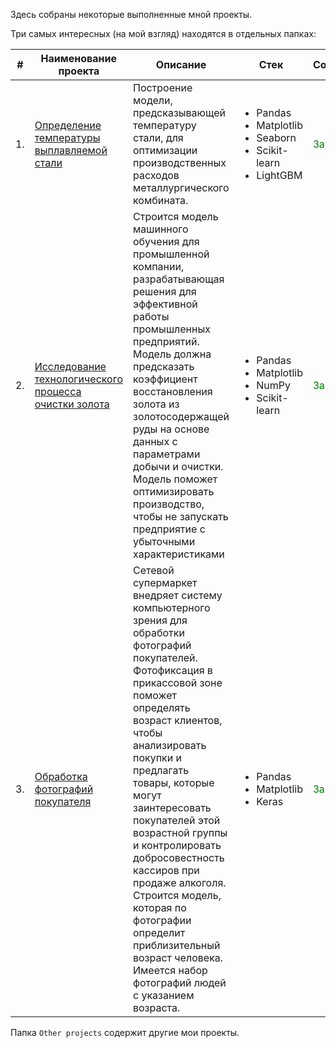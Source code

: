 Здесь собраны некоторые выполненные мной проекты.

Три самых интересных (на мой взгляд) находятся в отдельных папках:

| # | Наименование проекта | Описание | Стек | Состояние |
| - | -------------------- | -------- | ---- | --------- |
|1.|[Определение температуры выплавляемой стали](https://github.com/AlexeyGumenyuk/Portfolio/tree/main/1%20steel_temperature_determination) |Построение модели, предсказывающей температуру стали, для оптимизации производственных расходов металлургического комбината. | <ul> <li>Pandas</li> <li>Matplotlib</li> <li>Seaborn</li> <li>Scikit-learn</li> <li>LightGBM</li>|<span style="color:green"> Завершён </span>|
|2.|[Исследование технологического процесса очистки золота](https://github.com/AlexeyGumenyuk/Portfolio/tree/main/2%20golden_ore_recovery) |Строится модель машинного обучения для промышленной компании, разрабатывающая решения для эффективной работы промышленных предприятий. Модель должна предсказать коэффициент восстановления золота из золотосодержащей руды на основе данных с параметрами добычи и очистки. Модель поможет оптимизировать производство, чтобы не запускать предприятие с убыточными характеристиками|<ul> <li>Pandas</li> <li>Matplotlib <li>NumPy</li> <li>Scikit-learn</li></ul>|<span style="color:green"> Завершён </span>|
|3.|[Обработка фотографий покупателя](https://github.com/AlexeyGumenyuk/Portfolio/tree/main/3%20clients_age_determination)|Сетевой супермаркет внедряет систему компьютерного зрения для обработки фотографий покупателей. Фотофиксация в прикассовой зоне поможет определять возраст клиентов, чтобы анализировать покупки и предлагать товары, которые могут заинтересовать покупателей этой возрастной группы и контролировать добросовестность кассиров при продаже алкоголя. Строится модель, которая по фотографии определит приблизительный возраст человека. Имеется набор фотографий людей с указанием возраста.|<ul><li>Pandas</li><li>Matplotlib</li><li>Keras</li></ul>|<span style="color:green"> Завершён </span>|

Папка `Other projects` содержит другие мои проекты.
